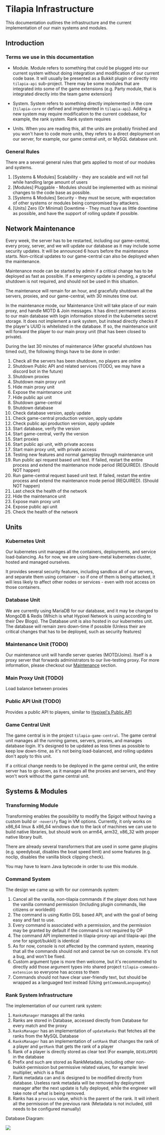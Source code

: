 # Tilapia Infrastructure

This documentation outlines the infrastructure and the current implementation of our main systems and modules.

## Introduction

### Terms we use in this documentation

- Module. Module refers to something that could be plugged into our current system without doing integration and modification of our current code base. It will usually be presented as a Bukkit plugin or directly into `tilapia-api` sub-project. There may be some modules that are integrated into some of the game extensions (e.g. Party module, that is integrated directly into the team game extension)

- System. System refers to something directly implemented in the core (`tilapia-core` or defined and implemented in `tilapia-api`). Adding a new system may require modification to the current codebase, for example, the rank system. Rank system requires 
- Units. When you are reading this, all the units are probably finished and you won't have to code more units, they refers to a direct deployment on our server, for example, our game central unit, or MySQL database unit.

### General Rules

There are a several general rules that gets applied to most of our modules and systems.

1. [Systems & Modules] Scalability - they are scalable and will not fail while handling large amount of users
2. [Modules] Pluggable - Modules should be implemented with as minimal changes to the code base as possible.
3. [Systems & Modules] Security - they must be secure, with expectation of other systems or modules being compromised by attackers.
4. [Units] Zero (Or Minimal) Downtime - They must have as little downtime as possible, and have the support of rolling update if possible.

## Network Maintenance

Every week, the server has to be restarted, including our game-central, every proxy, server, and we will update our database as it may include some security updates. It will be announced 6 hours before the maintenance starts. Non-critical updates to our game-central can also be deployed when the maintenance.

Maintenance mode can be started by admin if a critical change has to be deployed as fast as possible. If a emergency update is pending, a graceful shutdown is not required, and should not be used in this situation.

The maintenance will remain for an hour, and gracefully shutdown all the servers, proxies, and our game-central, with 30 minutes time out.

In the maintenance mode, our Maintenance Unit will take place of our main proxy, and handle MOTD & Join messages. It has direct permanent access to our main database with login information stored in the kubernetes secret storage. It does not implement a rank system, but instead directly checks if the player's UUID is whitelisted in the database. If so, the maintenance unit will forward the player to our main proxy unit (that has been closed to private).

During the last 30 minutes of maintenance (After graceful shutdown has timed out), the following things have to be done in order:

1. Check all the servers has been shutdown, no players are online
2. Shutdown Public API and related services (TODO, we may have a discord bot in the future)
3. Shutdown proxies
4. Shutdown main proxy unit
5. Hide main proxy unit
6. Expose the maintenance unit
7. Hide public api unit
8. Shutdown game-central
9. Shutdown database
10. Check database version, apply update
11. Check game-central production version, apply update
12. Check public api production version, apply update
13. Start database, verify the version
14. Start game-central, verify the version
15. Start proxies
16. Start public api unit, with private access
17. Start main proxy unit, with private access
18. Testing new features and normal gameplay through maintenance unit
19. Run public api request based unit test. If failed, restart the entire process and extend the maintenance mode period (REQUIRED). (Should NOT happen)
20. Run game-central request based unit test. If failed, restart the entire process and extend the maintenance mode period (REQUIRED). (Should NOT happen)
21. Last check the health of the network
22. Hide the maintenance unit
23. Expose main proxy unit
24. Expose public api unit
25. Check the health of the network

## Units

### Kubernetes Unit

Our kubernetes unit manages all the containers, deployments, and service load-balancing. As for now, we are using bare-metal kubernetes cluster, hosted and managed ourselves.

It provides several security features, including sandbox all of our servers, and separate them using container - so if one of them is being attacked, it will less likely to affect other nodes or services - even with root access on those containers. 

### Database Unit

We are currently using MariaDB for our database, and it may be changed to MongoDB & Redis (Which is what Hypixel Network is using according to their Dev Blogs). The Database unit is also hosted in our kubernetes unit. The database will remain zero down-time if possible (Unless their are critical changes that has to be deployed, such as security features)

### Maintenance Unit (TODO)

Our maintenance unit will handle server queries (MOTD/Joins). Itself is a proxy server that forwards administrators to our live-testing proxy. For more information, please checkout our [Maintenance](#Network-Maintenance) section.

### Main Proxy Unit (TODO)

Load balance between proxies

### Public API Unit (TODO)

Provides a public API to players, similar to [Hypixel's Public API](https://api.hypixel.net)

### Game Central Unit

The game central is in the project `tilapia-game-central`. The game central unit manages all the running games, servers, proxies, and manages database login. It's designed to be updated as less times as possible to keep low down-time, as it's not being load-balanced, and rolling updates don't apply to this unit.

If a critical change needs to be deployed in the game central unit, the entire server has to go down, as it manages all the proxies and servers, and they won't work without the game central unit.

## Systems & Modules

### Transforming Module

Transforming enables the possibility to modify the Spigot without having a custom build or `-noverify` flag in VM options. Currently, it only works on x86_64 linux & x86_64 windows due to the lack of machines we can use to build native libraries, but should work on arm64, arm32, x86_32 with proper native library built.

There are already several transformers that are used in some game plugins (e.g. speedyboat, disables the boat speed limit) and some features (e.g. noclip, disables the vanilla block clipping check).

You may have to learn Java bytecode in order to use this module.

### Command System

The design we came up with for our commands system:

1. Cancel all the vanilla, non-tilapia commands if the player does not have the vanilla command permission (Including plugin commands, like citizens or worldedit)
2. The command is using Kotlin DSL based API, and with the goal of being easy and fast to use.
3. Every command is associated with a permission, and the permission may be granted by default if the command is not required by OP
4. The command API implemented in tilapia-proxy-api and tilapia-api (the one for spigot/bukkit) is identical
5. As for now, console is not affected by the command system, meaning that all the commands should not and cannot be run on console. It's not a bug, and won't be fixed.
6. Custom argument type is more then welcome, but it's recommended to directly add those argument types into shared project `tilapia-commands-extension` so everyone has access to them
7. Commands should not have clear user-friendly text, but should be wrapped as a languaged text instead (Using `getCommandLanguageKey`)

### Rank System Infrastructure

The implementation of our current rank system:

1. `RanksManager` manages all the ranks
2. Ranks are stored in Database, accessed directly from Database for every match and the proxy
3. `RanksManager` has an implementation of `updateRanks` that fetches all the ranks from the MySQL Database
4. `RanksManager` has an implementation of `setRank` that changes the rank of a player and `getRank` that gets the rank of a player
5. Rank of a player is directly stored as clear text (For example, `DEVELOPER`) in the database
6. Prefix and such are stored as RankMetadata, including other non-bukkit-permission but permissive related values, for example: level multiplier, which is a float
7. Rank metadata can and is designed to be modified directly from database. Useless rank metadata will be removed by deployment manager after the next update is fully deployed, while the engineer will take note of what is being removed.
8. Ranks has a `previous` value, which is the parent of the rank. It will inherit all the permission of the previous rank (Metadata is not included, still needs to be configured manually)

Database Diagram:

![](assets/ranks-diagram.png)
